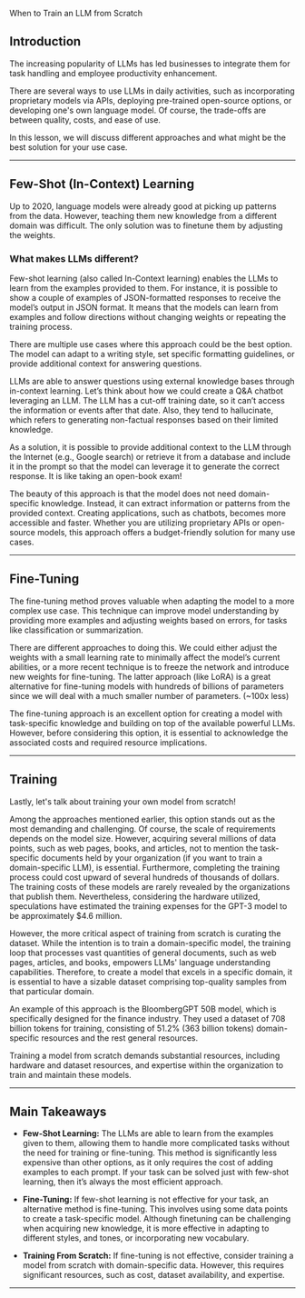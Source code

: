 When to Train an LLM from Scratch

## Introduction

The increasing popularity of LLMs has led businesses to integrate them for task handling and employee productivity enhancement.

There are several ways to use LLMs in daily activities, such as incorporating proprietary models via APIs, deploying pre-trained open-source options, or developing one's own language model. Of course, the trade-offs are between quality, costs, and ease of use.

In this lesson, we will discuss different approaches and what might be the best solution for your use case.

---

## Few-Shot (In-Context) Learning

Up to 2020, language models were already good at picking up patterns from the data. However, teaching them new knowledge from a different domain was difficult. The only solution was to finetune them by adjusting the weights.

### What makes LLMs different?

Few-shot learning (also called In-Context learning) enables the LLMs to learn from the examples provided to them. For instance, it is possible to show a couple of examples of JSON-formatted responses to receive the model’s output in JSON format. It means that the models can learn from examples and follow directions without changing weights or repeating the training process.

There are multiple use cases where this approach could be the best option. The model can adapt to a writing style, set specific formatting guidelines, or provide additional context for answering questions.

LLMs are able to answer questions using external knowledge bases through in-context learning. Let’s think about how we could create a Q\&A chatbot leveraging an LLM. The LLM has a cut-off training date, so it can’t access the information or events after that date. Also, they tend to hallucinate, which refers to generating non-factual responses based on their limited knowledge.

As a solution, it is possible to provide additional context to the LLM through the Internet (e.g., Google search) or retrieve it from a database and include it in the prompt so that the model can leverage it to generate the correct response. It is like taking an open-book exam!

The beauty of this approach is that the model does not need domain-specific knowledge. Instead, it can extract information or patterns from the provided context. Creating applications, such as chatbots, becomes more accessible and faster. Whether you are utilizing proprietary APIs or open-source models, this approach offers a budget-friendly solution for many use cases.

---

## Fine-Tuning

The fine-tuning method proves valuable when adapting the model to a more complex use case. This technique can improve model understanding by providing more examples and adjusting weights based on errors, for tasks like classification or summarization.

There are different approaches to doing this. We could either adjust the weights with a small learning rate to minimally affect the model’s current abilities, or a more recent technique is to freeze the network and introduce new weights for fine-tuning. The latter approach (like LoRA) is a great alternative for fine-tuning models with hundreds of billions of parameters since we will deal with a much smaller number of parameters. (\~100x less)

The fine-tuning approach is an excellent option for creating a model with task-specific knowledge and building on top of the available powerful LLMs. However, before considering this option, it is essential to acknowledge the associated costs and required resource implications.

---

## Training

Lastly, let's talk about training your own model from scratch!

Among the approaches mentioned earlier, this option stands out as the most demanding and challenging. Of course, the scale of requirements depends on the model size. However, acquiring several millions of data points, such as web pages, books, and articles, not to mention the task-specific documents held by your organization (if you want to train a domain-specific LLM), is essential. Furthermore, completing the training process could cost upward of several hundreds of thousands of dollars. The training costs of these models are rarely revealed by the organizations that publish them. Nevertheless, considering the hardware utilized, speculations have estimated the training expenses for the GPT-3 model to be approximately \$4.6 million.

However, the more critical aspect of training from scratch is curating the dataset. While the intention is to train a domain-specific model, the training loop that processes vast quantities of general documents, such as web pages, articles, and books, empowers LLMs' language understanding capabilities. Therefore, to create a model that excels in a specific domain, it is essential to have a sizable dataset comprising top-quality samples from that particular domain.

An example of this approach is the BloombergGPT 50B model, which is specifically designed for the finance industry. They used a dataset of 708 billion tokens for training, consisting of 51.2% (363 billion tokens) domain-specific resources and the rest general resources.

Training a model from scratch demands substantial resources, including hardware and dataset resources, and expertise within the organization to train and maintain these models.

---

## Main Takeaways

* **Few-Shot Learning:** The LLMs are able to learn from the examples given to them, allowing them to handle more complicated tasks without the need for training or fine-tuning. This method is significantly less expensive than other options, as it only requires the cost of adding examples to each prompt. If your task can be solved just with few-shot learning, then it’s always the most efficient approach.

* **Fine-Tuning:** If few-shot learning is not effective for your task, an alternative method is fine-tuning. This involves using some data points to create a task-specific model. Although finetuning can be challenging when acquiring new knowledge, it is more effective in adapting to different styles, and tones, or incorporating new vocabulary.

* **Training From Scratch:** If fine-tuning is not effective, consider training a model from scratch with domain-specific data. However, this requires significant resources, such as cost, dataset availability, and expertise.

---
